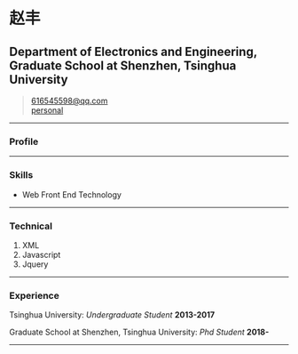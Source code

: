 # 赵丰
## Department of Electronics and Engineering, Graduate School at Shenzhen, Tsinghua University

> [616545598@qq.com](mailto:616545598@qq.com)  
> [personal](personal/index.html)

------

### Profile


------

### Skills

* Web Front End Technology

-------

### Technical

1. XML
1. Javascript
1. Jquery

------

### Experience

Tsinghua University: *Undergraduate Student*
__2013-2017__

Graduate School at Shenzhen, Tsinghua University: *Phd Student*
__2018-__
  
  
------

